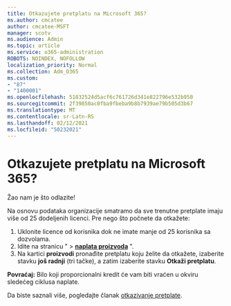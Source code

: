 ```yaml
---
title: Otkazujete pretplatu na Microsoft 365?
ms.author: cmcatee
author: cmcatee-MSFT
manager: scotv
ms.audience: Admin
ms.topic: article
ms.service: o365-administration
ROBOTS: NOINDEX, NOFOLLOW
localization_priority: Normal
ms.collection: Adm_O365
ms.custom:
- "87"
- "1400001"
ms.openlocfilehash: 51832524d5acf6c761726d341e822796e532b950
ms.sourcegitcommit: 2f39850ac0fba9fbeba9b8b7939ae79b505d3b67
ms.translationtype: MT
ms.contentlocale: sr-Latn-RS
ms.lasthandoff: 02/12/2021
ms.locfileid: "50232021"
---
```

# <a name="canceling-your-microsoft-365-subscription"></a>Otkazujete pretplatu na Microsoft 365?

Žao nam je što odlazite!
  
Na osnovu podataka organizacije smatramo da sve trenutne pretplate imaju više od 25 dodeljenih licenci. Pre nego što počnete da otkažete:

1. Uklonite licence od korisnika dok ne imate manje od 25 korisnika sa dozvolama.
2. Idite na stranicu  " \> **[naplata proizvoda](https://go.microsoft.com/fwlink/p/?linkid=842054)** ".
3. Na kartici **proizvodi** pronađite pretplatu koju želite da otkažete, izaberite stavku **još radnji** (tri tačke), a zatim izaberite stavku **Otkaži pretplatu**.

**Povraćaj:** Bilo koji proporcionalni kredit će vam biti vraćen u okviru sledećeg ciklusa naplate.

Da biste saznali više, pogledajte članak [otkazivanje pretplate](https://docs.microsoft.com/microsoft-365/commerce/subscriptions/cancel-your-subscription).